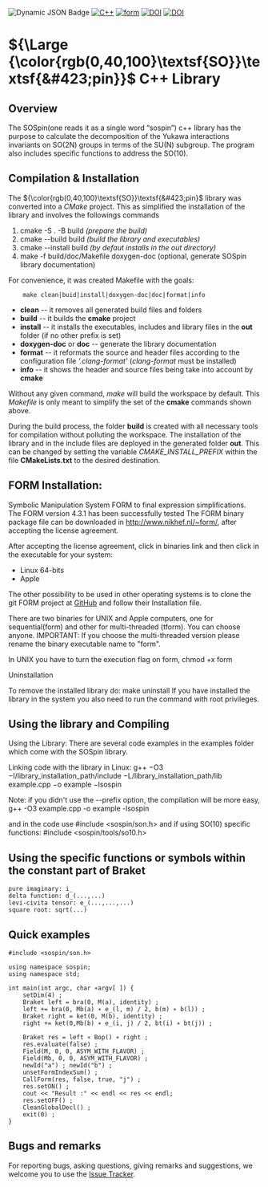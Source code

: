 ![Dynamic JSON Badge](https://img.shields.io/badge/dynamic/json?url=https%3A%2F%2Fraw.githubusercontent.com%2Fdedacosta%2Fsospin-dev%2Fdevelop%2Fpackage.json%3Ftoken%3DGHSAT0AAAAAACHJPDDUXSXAVSW5G4SKDDEGZH2LTKQ&query=version&label=Version&color=blue)
[![C++](https://img.shields.io/badge/C++-20-blue)](https://en.cppreference.com/w/cpp/20)
[![form](https://img.shields.io/badge/Form-4.3-blue)](https://github.com/vermaseren/form/tree/4.3)
[![DOI](https://zenodo.org/badge/DOI/10.1016/j.cpc.2016.01.010.svg)](https://doi.org/10.1016/j.cpc.2016.01.010)
[![DOI](https://img.shields.io/badge/arXiv-1509.00433-red)](https://arxiv.org/abs/1509.00433)

# ${\Large {\color{rgb(0,40,100}\textsf{SO}}\textsf{&#423;pin}}$ C++ Library

## Overview

The <span class="blue">SO</span><span class="reverse">S</span>pin(one reads it as a single word “sospin”) c++ library 
has the purpose to calculate the decomposition of the Yukawa interactions invariants on SO(2N) groups in terms
of the SU(N) subgroup. The program also includes specific functions to address the SO(10).

## Compilation & Installation

The ${\color{rgb(0,40,100}\textsf{SO}}\textsf{&#423;pin}$ library was converted into a *CMake* project.
This as simplified the installation of the library and  involves the followings commands 
1. cmake -S . -B build _(prepare the build)_
2. cmake --build build _(build the library and executables)_
3. cmake --install build _(by defaut installs in the *out* directory)_
4. make -f build/doc/Makefile doxygen-doc (optional, generate SOSpin library documentation)

For convenience, it was created Makefile with the goals:
```make 
    make clean|buid|install|doxygen-doc|doc|format|info
```
- **clean** -- it removes all generated build files and folders 
- **build** -- it builds the **cmake** project
- **install** -- it installs the executables, includes and library files in the **out** folder (if no other prefix is set) 
- **doxygen-doc** or **doc** -- generate the library documentation 
- **format** -- it reformats the source and header files according to the configuration file _'.clang-format'_ (_clang-format_ must be installed)
- **info** -- it shows the header and source files being take into account by **cmake**

Without any given command, _make_ will build the workspace by default. This _Makefile_ is only meant to simplify the set of the **cmake** commands shown above.

During the build process, the folder **build** is created with all necessary tools for compilation without polluting the 
workspace. The installation of the library and in the include files are deployed in the generated folder **out**. This 
can be changed by setting the variable _CMAKE_INSTALL_PREFIX_ within the file **CMakeLists.txt** to the desired 
destination.

## FORM Installation:

Symbolic Manipulation System FORM to final expression simplifications. The FORM version 4.3.1 has been successfully
tested The FORM binary package file can be downloaded in http://www.nikhef.nl/~form/, 
after accepting the license agreement.

After accepting the license agreement, click in binaries link and then click in 
the executable for your system:
- Linux 64-bits
- Apple

The other possibility to be used in other operating systems is to clone the git FORM project at 
[GitHub](https://github.com/vermaseren/form) and follow their Installation file.

There are two binaries for UNIX and Apple computers, one for sequential(form) 
and other for multi-threaded (tform).
You can choose anyone.
IMPORTANT: If you choose the multi-threaded version please rename the binary 
executable name to "form".

In UNIX you have to turn the execution flag on form,
chmod +x form

Uninstallation

To remove the installed library do: make uninstall
If you have installed the library in the system you also need to run the command 
with root privileges.

## Using the library and Compiling

Using the Library:
There are several code examples in the examples folder which come with the 
SOSpin library.


Linking code with the library in Linux:
g++ −O3 −I/library_installation_path/include −L/library_installation_path/lib \
example.cpp −o example −lsospin

Note: if you didn't use the --prefix option, the compilation will be more easy,
g++ -O3 example.cpp -o example -lsospin

and in the code use
#include <sospin/son.h>
and if using SO(10) specific functions:
#include <sospin/tools/so10.h>

## Using the specific functions or symbols within the constant part of Braket

    pure imaginary: i_
    delta function: d_(...,...)
    levi-civita tensor: e_(...,...,...)
    square root: sqrt(...)

## Quick examples

```sospin
#include <sospin/son.h>

using namespace sospin;
using namespace std;

int main(int argc, char ∗argv[ ]) {
    setDim(4) ;
    Braket left = bra(0, M(a), identity) ;
    left += bra(0, Mb(a) ∗ e_(l, m) / 2, b(m) ∗ b(l)) ;
    Braket right = ket(0, M(b), identity) ;
    right += ket(0,Mb(b) ∗ e_(i, j) / 2, bt(i) ∗ bt(j)) ;

    Braket res = left ∗ Bop() ∗ right ;
    res.evaluate(false) ;
    Field(M, 0, 0, ASYM_WITH_FLAVOR) ;
    Field(Mb, 0, 0, ASYM_WITH_FLAVOR) ;
    newId("a") ; newId("b") ;
    unsetFormIndexSum() ;
    CallForm(res, false, true, "j") ;
    res.setON() ;
    cout << "Result :" << endl << res << endl;
    res.setOFF() ;
    CleanGlobalDecl() ;
    exit(0) ;
}
```

## Bugs and remarks

For reporting bugs, asking questions, giving remarks and suggestions, we welcome you to use the [Issue Tracker](https://github.com/dedacosta/sospin/issues).


